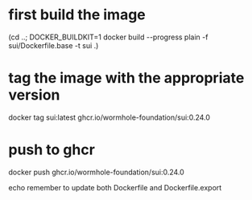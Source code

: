 # first build the image
(cd ..; DOCKER_BUILDKIT=1 docker build --progress plain -f sui/Dockerfile.base -t sui .)
# tag the image with the appropriate version
docker tag sui:latest ghcr.io/wormhole-foundation/sui:0.24.0
# push to ghcr
docker push ghcr.io/wormhole-foundation/sui:0.24.0

echo remember to update both Dockerfile and Dockerfile.export
